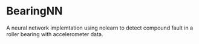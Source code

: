 # BearingNN
A neural network implemtation using nolearn to detect compound fault in a roller bearing with accelerometer data.
